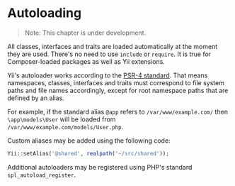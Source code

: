 Autoloading
===========

> Note: This chapter is under development.

All classes, interfaces and traits are loaded automatically at the moment they are used.
There's no need to use `include` or `require`. It is true for Composer-loaded packages as well as Yii extensions.

Yii's autoloader works according to the [PSR-4 standard](https://github.com/php-fig/fig-standards/blob/master/proposed/psr-4-autoloader/psr-4-autoloader.md).
That means namespaces, classes, interfaces and traits must correspond to file system paths and file names accordingly,
except for root namespace paths that are defined by an alias.

For example, if the standard alias `@app` refers to `/var/www/example.com/` then `\app\models\User` will be loaded from `/var/www/example.com/models/User.php`.

Custom aliases may be added using the following code:

```php
Yii::setAlias('@shared', realpath('~/src/shared'));
```

Additional autoloaders may be registered using PHP's standard `spl_autoload_register`.
